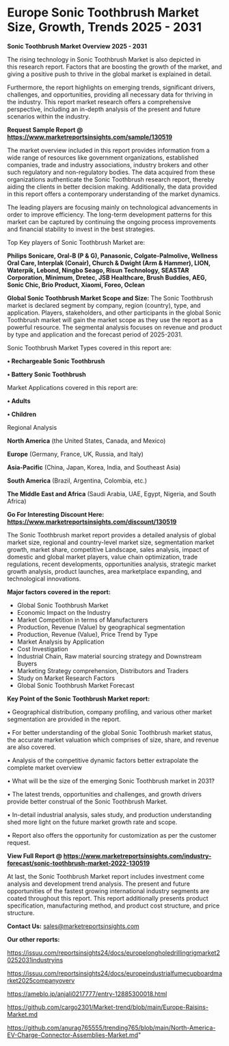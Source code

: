  # Europe Sonic Toothbrush Market Size, Growth, Trends 2025 - 2031

<Strong> Sonic Toothbrush Market Overview 2025 - 2031</strong>

The rising technology in Sonic Toothbrush Market is also depicted in this research report. Factors that are boosting the growth of the market, and giving a positive push to thrive in the global market is explained in detail.

Furthermore, the report highlights on emerging trends, significant drivers, challenges, and opportunities, providing all necessary data for thriving in the industry. This report market research offers a comprehensive perspective, including an in-depth analysis of the present and future scenarios within the industry.

<strong>Request Sample Report @ <a href=https://www.marketreportsinsights.com/sample/130519>https://www.marketreportsinsights.com/sample/130519</a></strong>

The market overview included in this report provides information from a wide range of resources like government organizations, established companies, trade and industry associations, industry brokers and other such regulatory and non-regulatory bodies. The data acquired from these organizations authenticate the Sonic Toothbrush research report, thereby aiding the clients in better decision making. Additionally, the data provided in this report offers a contemporary understanding of the market dynamics.

The leading players are focusing mainly on technological advancements in order to improve efficiency. The long-term development patterns for this market can be captured by continuing the ongoing process improvements and financial stability to invest in the best strategies.

Top Key players of Sonic Toothbrush Market are:

<strong>Philips Sonicare, Oral-B (P & G), Panasonic, Colgate-Palmolive, Wellness Oral Care, Interplak (Conair), Church & Dwight (Arm & Hammer), LION, Waterpik, Lebond, Ningbo Seago, Risun Technology, SEASTAR Corporation, Minimum, Dretec, JSB Healthcare, Brush Buddies, AEG, Sonic Chic, Brio Product, Xiaomi, Foreo, Oclean</strong>

<strong><b>Global Sonic Toothbrush Market Scope and Size:</b></strong>
The Sonic Toothbrush market is declared segment by company, region (country), type, and application. Players, stakeholders, and other participants in the global Sonic Toothbrush market will gain the market scope as they use the report as a powerful resource. The segmental analysis focuses on revenue and product by type and application and the forecast period of 2025-2031.

Sonic Toothbrush Market Types covered in this report are:

<strong>• Rechargeable Sonic Toothbrush

• Battery Sonic Toothbrush</strong>

Market Applications covered in this report are:

<strong>• Adults

• Children</strong> 

Regional Analysis

<strong>North America</strong> (the United States, Canada, and Mexico)

<strong>Europe</strong> (Germany, France, UK, Russia, and Italy)

<strong>Asia-Pacific</strong> (China, Japan, Korea, India, and Southeast Asia)

<strong>South America</strong> (Brazil, Argentina, Colombia, etc.)

<strong>The Middle East and Africa</strong> (Saudi Arabia, UAE, Egypt, Nigeria, and South Africa)

<strong>Go For Interesting Discount Here: <a href=https://www.marketreportsinsights.com/discount/130519>https://www.marketreportsinsights.com/discount/130519</a></strong>

The Sonic Toothbrush market report provides a detailed analysis of global market size, regional and country-level market size, segmentation market growth, market share, competitive Landscape, sales analysis, impact of domestic and global market players, value chain optimization, trade regulations, recent developments, opportunities analysis, strategic market growth analysis, product launches, area marketplace expanding, and technological innovations.

<strong><b>Major factors covered in the report:</b></strong>
<ul>
  <li>Global Sonic Toothbrush Market </li>
  <li>Economic Impact on the Industry</li>
  <li>Market Competition in terms of Manufacturers</li>
  <li>Production, Revenue (Value) by geographical segmentation</li>
  <li>Production, Revenue (Value), Price Trend by Type</li>
  <li>Market Analysis by Application</li>
  <li>Cost Investigation</li>
  <li>Industrial Chain, Raw material sourcing strategy and Downstream Buyers</li>
  <li>Marketing Strategy comprehension, Distributors and Traders</li>
  <li>Study on Market Research Factors</li>
  <li>Global Sonic Toothbrush Market Forecast</li>
</ul>

<strong><b>Key Point of the Sonic Toothbrush Market report:</b></strong>

• Geographical distribution, company profiling, and various other market segmentation are provided in the report.

• For better understanding of the global Sonic Toothbrush market status, the accurate market valuation which comprises of size, share, and revenue are also covered.

• Analysis of the competitive dynamic factors better extrapolate the complete market overview

• What will be the size of the emerging Sonic Toothbrush market in 2031?

• The latest trends, opportunities and challenges, and growth drivers provide better construal of the Sonic Toothbrush Market.

• In-detail industrial analysis, sales study, and production understanding shed more light on the future market growth rate and scope.

• Report also offers the opportunity for customization as per the customer request.

<strong><b>View Full Report @ <a href=https://www.marketreportsinsights.com/industry-forecast/sonic-toothbrush-market-2022-130519>https://www.marketreportsinsights.com/industry-forecast/sonic-toothbrush-market-2022-130519</a></b></strong>


At last, the Sonic Toothbrush Market report includes investment come analysis and development trend analysis. The present and future opportunities of the fastest growing international industry segments are coated throughout this report. This report additionally presents product specification, manufacturing method, and product cost structure, and price structure.

<strong>Contact Us:</strong>
sales@marketreportsinsights.com

<strong>Our other reports:</strong>

<a href=https://issuu.com/reportsinsights24/docs/europelongholedrillingrigmarket20252031industryins>https://issuu.com/reportsinsights24/docs/europelongholedrillingrigmarket20252031industryins</a>

<a href=https://issuu.com/reportsinsights24/docs/europeindustrialfumecupboardmarket2025companyoverv>https://issuu.com/reportsinsights24/docs/europeindustrialfumecupboardmarket2025companyoverv</a>

<a href=https://ameblo.jp/anjali0217777/entry-12885300018.html>https://ameblo.jp/anjali0217777/entry-12885300018.html</a>

<a href=https://github.com/cargo2301/Market-trend/blob/main/Europe-Raisins-Market.md>https://github.com/cargo2301/Market-trend/blob/main/Europe-Raisins-Market.md</a>

<a href=https://github.com/anurag765555/trending765/blob/main/North-America-EV-Charge-Connector-Assemblies-Market.md>https://github.com/anurag765555/trending765/blob/main/North-America-EV-Charge-Connector-Assemblies-Market.md</a>"

